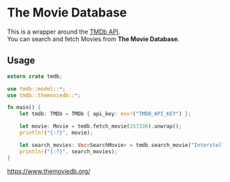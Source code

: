 # The Movie Database

This is a wrapper around the [TMDb API](https://developers.themoviedb.org/3).  
You can search and fetch Movies from **The Movie Database**.

## Usage

```rust
extern crate tmdb;

use tmdb::model::*;
use tmdb::themoviedb::*;

fn main() {
    let tmdb: TMDb = TMDb { api_key: env!("TMDB_API_KEY") };

    let movie: Movie = tmdb.fetch_movie(157336).unwrap();
    println!("{:?}", movie);

    let search_movies: Vec<SearchMovie> = tmdb.search_movie("Interstellar");
    println!("{:?}", search_movies);
}
```

https://www.themoviedb.org/